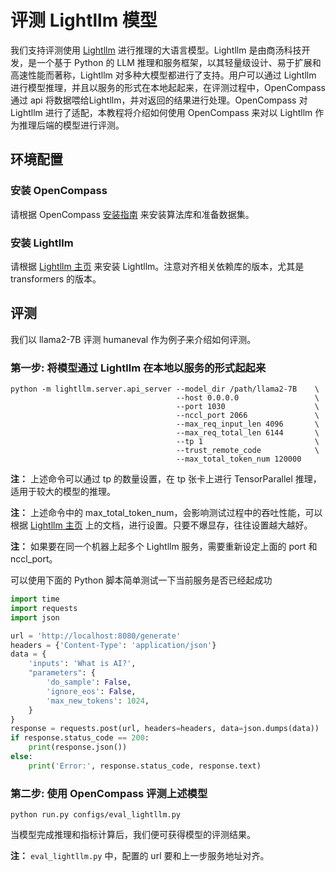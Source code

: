 # 评测 Lightllm 模型

我们支持评测使用 [Lightllm](https://github.com/ModelTC/lightllm) 进行推理的大语言模型。Lightllm 是由商汤科技开发，是一个基于 Python 的 LLM 推理和服务框架，以其轻量级设计、易于扩展和高速性能而著称，Lightllm 对多种大模型都进行了支持。用户可以通过 Lightllm 进行模型推理，并且以服务的形式在本地起起来，在评测过程中，OpenCompass 通过 api 将数据喂给Lightllm，并对返回的结果进行处理。OpenCompass 对 Lightllm 进行了适配，本教程将介绍如何使用 OpenCompass 来对以 Lightllm 作为推理后端的模型进行评测。

## 环境配置

### 安装 OpenCompass

请根据 OpenCompass [安装指南](https://opencompass.readthedocs.io/en/latest/get_started/installation.html) 来安装算法库和准备数据集。

### 安装 Lightllm

请根据 [Lightllm 主页](https://github.com/ModelTC/lightllm) 来安装 Lightllm。注意对齐相关依赖库的版本，尤其是 transformers 的版本。

## 评测

我们以 llama2-7B 评测 humaneval 作为例子来介绍如何评测。

### 第一步: 将模型通过 Lightllm 在本地以服务的形式起起来

```shell
python -m lightllm.server.api_server --model_dir /path/llama2-7B    \
                                     --host 0.0.0.0                 \
                                     --port 1030                    \
                                     --nccl_port 2066               \
                                     --max_req_input_len 4096       \
                                     --max_req_total_len 6144       \
                                     --tp 1                         \
                                     --trust_remote_code            \
                                     --max_total_token_num 120000
```

**注：** 上述命令可以通过 tp 的数量设置，在 tp 张卡上进行 TensorParallel 推理，适用于较大的模型的推理。

**注：** 上述命令中的 max_total_token_num，会影响测试过程中的吞吐性能，可以根据 [Lightllm 主页](https://github.com/ModelTC/lightllm) 上的文档，进行设置。只要不爆显存，往往设置越大越好。

**注：** 如果要在同一个机器上起多个 Lightllm 服务，需要重新设定上面的 port 和 nccl_port。

可以使用下面的 Python 脚本简单测试一下当前服务是否已经起成功

```python
import time
import requests
import json

url = 'http://localhost:8080/generate'
headers = {'Content-Type': 'application/json'}
data = {
    'inputs': 'What is AI?',
    "parameters": {
        'do_sample': False,
        'ignore_eos': False,
        'max_new_tokens': 1024,
    }
}
response = requests.post(url, headers=headers, data=json.dumps(data))
if response.status_code == 200:
    print(response.json())
else:
    print('Error:', response.status_code, response.text)
```

### 第二步: 使用 OpenCompass 评测上述模型

```shell
python run.py configs/eval_lightllm.py
```

当模型完成推理和指标计算后，我们便可获得模型的评测结果。

**注：** `eval_lightllm.py` 中，配置的 url 要和上一步服务地址对齐。
